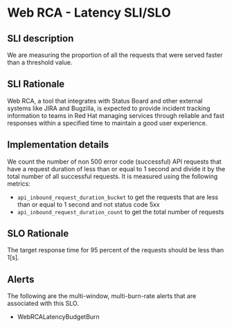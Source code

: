 # Web RCA - Latency SLI/SLO

## SLI description

We are measuring the proportion of all the requests that were served faster than a threshold value.

## SLI Rationale

Web RCA, a tool that integrates with Status Board and other external systems like
JIRA and Bugzilla, is expected to provide incident tracking information to teams in Red Hat 
managing services through reliable and fast responses within a specified time
to maintain a good user experience.

## Implementation details

We count the number of non 500 error code (successful) API requests that have a request duration of less than or equal to 1 second and
divide it by the total number of all successful requests. It is measured using the following metrics:

- `api_inbound_request_duration_bucket` to get the requests that are less than or equal to 1 second and not status code 5xx
- `api_inbound_request_duration_count` to get the total number of requests

## SLO Rationale

The target response time for 95 percent of the requests should be less than 1[s].

## Alerts

The following are the multi-window, multi-burn-rate alerts that are associated with this SLO.

- WebRCALatencyBudgetBurn